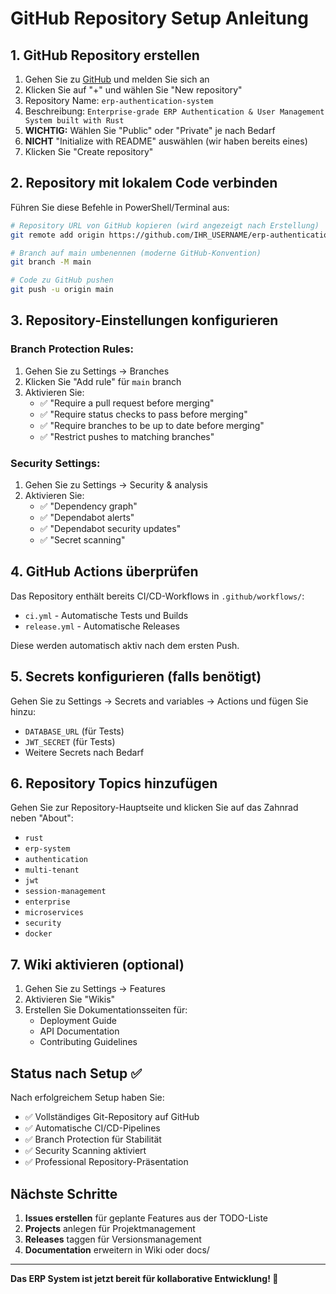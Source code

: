 # GitHub Repository Setup Anleitung

## 1. GitHub Repository erstellen

1. Gehen Sie zu [GitHub](https://github.com) und melden Sie sich an
2. Klicken Sie auf "+" und wählen Sie "New repository"
3. Repository Name: `erp-authentication-system` 
4. Beschreibung: `Enterprise-grade ERP Authentication & User Management System built with Rust`
5. **WICHTIG:** Wählen Sie "Public" oder "Private" je nach Bedarf
6. **NICHT** "Initialize with README" auswählen (wir haben bereits eines)
7. Klicken Sie "Create repository"

## 2. Repository mit lokalem Code verbinden

Führen Sie diese Befehle in PowerShell/Terminal aus:

```bash
# Repository URL von GitHub kopieren (wird angezeigt nach Erstellung)
git remote add origin https://github.com/IHR_USERNAME/erp-authentication-system.git

# Branch auf main umbenennen (moderne GitHub-Konvention)
git branch -M main

# Code zu GitHub pushen
git push -u origin main
```

## 3. Repository-Einstellungen konfigurieren

### Branch Protection Rules:
1. Gehen Sie zu Settings → Branches
2. Klicken Sie "Add rule" für `main` branch
3. Aktivieren Sie:
   - ✅ "Require a pull request before merging"
   - ✅ "Require status checks to pass before merging"
   - ✅ "Require branches to be up to date before merging"
   - ✅ "Restrict pushes to matching branches"

### Security Settings:
1. Gehen Sie zu Settings → Security & analysis
2. Aktivieren Sie:
   - ✅ "Dependency graph"
   - ✅ "Dependabot alerts"
   - ✅ "Dependabot security updates"
   - ✅ "Secret scanning"

## 4. GitHub Actions überprüfen

Das Repository enthält bereits CI/CD-Workflows in `.github/workflows/`:
- `ci.yml` - Automatische Tests und Builds
- `release.yml` - Automatische Releases

Diese werden automatisch aktiv nach dem ersten Push.

## 5. Secrets konfigurieren (falls benötigt)

Gehen Sie zu Settings → Secrets and variables → Actions und fügen Sie hinzu:
- `DATABASE_URL` (für Tests)
- `JWT_SECRET` (für Tests)
- Weitere Secrets nach Bedarf

## 6. Repository Topics hinzufügen

Gehen Sie zur Repository-Hauptseite und klicken Sie auf das Zahnrad neben "About":
- `rust`
- `erp-system`
- `authentication`
- `multi-tenant`
- `jwt`
- `session-management`
- `enterprise`
- `microservices`
- `security`
- `docker`

## 7. Wiki aktivieren (optional)

1. Gehen Sie zu Settings → Features
2. Aktivieren Sie "Wikis"
3. Erstellen Sie Dokumentationsseiten für:
   - Deployment Guide
   - API Documentation  
   - Contributing Guidelines

## Status nach Setup ✅

Nach erfolgreichem Setup haben Sie:
- ✅ Vollständiges Git-Repository auf GitHub
- ✅ Automatische CI/CD-Pipelines
- ✅ Branch Protection für Stabilität
- ✅ Security Scanning aktiviert
- ✅ Professional Repository-Präsentation

## Nächste Schritte

1. **Issues erstellen** für geplante Features aus der TODO-Liste
2. **Projects** anlegen für Projektmanagement
3. **Releases** taggen für Versionsmanagement
4. **Documentation** erweitern in Wiki oder docs/

---

**Das ERP System ist jetzt bereit für kollaborative Entwicklung! 🚀**